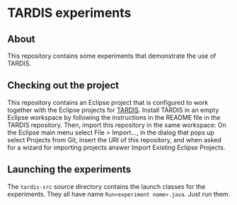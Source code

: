 # TARDIS experiments

## About

This repository contains some experiments that demonstrate the use of TARDIS. 

## Checking out the project

This repository contains an Eclipse project that is configured to work together with the Eclipse projects for [TARDIS](https://github.com/pietrobraione/tardis). Install TARDIS in an empty Eclipse workspace by following the instructions in the README file in the TARDIS repository. Then, import this repository in the same workspace: On the Eclipse main menu select File > Import..., in the dialog that pops up select Projects from Git, insert the URI of this repository, and when asked for a wizard for importing projects answer Import Existing Eclipse Projects.

## Launching the experiments

The `tardis-src` source directory contains the launch classes for the experiments. They all have name `Run<experiment name>.java`. Just run them.
